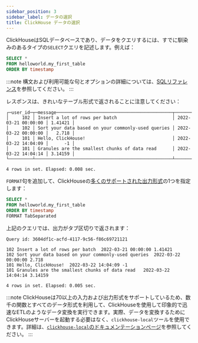 ```yaml
---
sidebar_position: 3
sidebar_label: データの選択
title: ClickHouse データの選択
---
```


ClickHouseはSQLデータベースであり、データをクエリするには、すでに馴染みのあるタイプの`SELECT`クエリを記述します。例えば：

```sql
SELECT *
FROM helloworld.my_first_table
ORDER BY timestamp
```

:::note
構文および利用可能な句とオプションの詳細については、[SQLリファレンス](../sql-reference/statements/select/index.md)を参照してください。
:::

レスポンスは、きれいなテーブル形式で返されることに注意してください：

```response
┌─user_id─┬─message────────────────────────────────────────────┬───────────timestamp─┬──metric─┐
│     102 │ Insert a lot of rows per batch                     │ 2022-03-21 00:00:00 │ 1.41421 │
│     102 │ Sort your data based on your commonly-used queries │ 2022-03-22 00:00:00 │   2.718 │
│     101 │ Hello, ClickHouse!                                 │ 2022-03-22 14:04:09 │      -1 │
│     101 │ Granules are the smallest chunks of data read      │ 2022-03-22 14:04:14 │ 3.14159 │
└─────────┴────────────────────────────────────────────────────┴─────────────────────┴─────────┘

4 rows in set. Elapsed: 0.008 sec.
```

`FORMAT`句を追加して、ClickHouseの[多くのサポートされた出力形式](../interfaces/formats.md)の1つを指定します：
```sql
SELECT *
FROM helloworld.my_first_table
ORDER BY timestamp
FORMAT TabSeparated
```

上記のクエリでは、出力がタブ区切りで返されます：

```response
Query id: 3604df1c-acfd-4117-9c56-f86c69721121

102 Insert a lot of rows per batch	2022-03-21 00:00:00	1.41421
102 Sort your data based on your commonly-used queries	2022-03-22 00:00:00	2.718
101 Hello, ClickHouse!	2022-03-22 14:04:09	-1
101 Granules are the smallest chunks of data read	2022-03-22 14:04:14	3.14159

4 rows in set. Elapsed: 0.005 sec.
```

:::note
ClickHouseは70以上の入力および出力形式をサポートしているため、数千の関数とすべてのデータ形式を利用して、ClickHouseを使用して印象的で迅速なETLのようなデータ変換を実行できます。実際、データを変換するためにClickHouseサーバーを起動する必要はなく、`clickhouse-local`ツールを使用できます。詳細は、[`clickhouse-local`のドキュメンテーションページ](../operations/utilities/clickhouse-local.md)を参照してください。
:::
